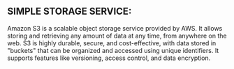 ## SIMPLE STORAGE SERVICE:

Amazon S3 is a scalable object storage service provided by AWS.
It allows storing and retrieving any amount of data at any time, from anywhere on the web.
S3 is highly durable, secure, and cost-effective, with data stored in "buckets" 
that can be organized and accessed using unique identifiers.
It supports features like versioning, access control, and data encryption.
